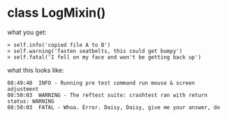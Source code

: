 # class LogMixin()

what you get:

    > self.info('copied file A to B')
    > self.warning('fasten seatbelts, this could get bumpy')
    > self.fatal('I fell on my face and won't be getting back up')

what this looks like:

    08:49:48  INFO - Running pre test command run mouse & screen adjustment
    08:50:03  WARNING - The reftest suite: crashtest ran with return status: WARNING
    08:50:03  FATAL - Whoa. Error. Daisy, Daisy, give me your answer, do




